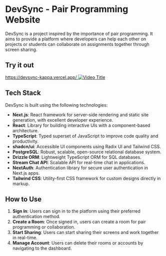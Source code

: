 # DevSync - Pair Programming Website

DevSync is a project inspired by the importance of pair programming. It aims to provide a platform where developers can help each other on projects or students can collaborate on assignments together through screen sharing.

## Try it out
[https://devsync-kappa.vercel.app/
](https://pair-programming-dev-sync.up.railway.app/)
[![Video Title](https://img.youtube.com/vi/v28NR8KSd1A/0.jpg)](https://www.youtube.com/watch?v=v28NR8KSd1A)


## Tech Stack

DevSync is built using the following technologies:

- **Next.js**: React framework for server-side rendering and static site generation, with excellent developer experience.
- **React**: Library for building interactive UIs with a component-based architecture.
- **TypeScript**: Typed superset of JavaScript to improve code quality and productivity.
- **shadcn/ui**: Accessible UI components using Radix UI and Tailwind CSS.
- **PostgreSQL**: Robust, scalable, open-source relational database system.
- **Drizzle ORM**: Lightweight TypeScript ORM for SQL databases.
- **Stream Chat API**: Scalable API for real-time chat in applications.
- **NextAuth**: Authentication library for secure user authentication in Next.js apps.
- **Tailwind CSS**: Utility-first CSS framework for custom designs directly in markup.

## How to Use

1. **Sign In**: Users can sign in to the platform using their preferred authentication method.
2. **Create a Room**: Once signed in, users can create a room for pair programming or collaboration.
3. **Start Sharing**: Users can start sharing their screens and work together in real-time.
4. **Manage Account**: Users can delete their rooms or accounts by navigating to the dashboard.

